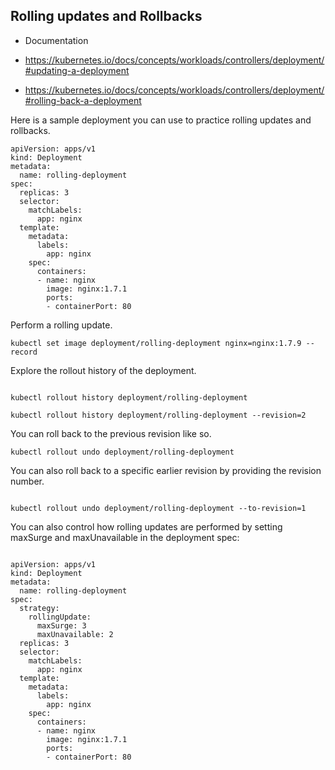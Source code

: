 ## Rolling updates and Rollbacks

* Documentation

* https://kubernetes.io/docs/concepts/workloads/controllers/deployment/#updating-a-deployment
* https://kubernetes.io/docs/concepts/workloads/controllers/deployment/#rolling-back-a-deployment


Here is a sample deployment you can use to practice rolling updates and rollbacks.

```
apiVersion: apps/v1
kind: Deployment
metadata:
  name: rolling-deployment
spec:
  replicas: 3
  selector:
    matchLabels:
      app: nginx
  template:
    metadata:
      labels:
        app: nginx
    spec:
      containers:
      - name: nginx
        image: nginx:1.7.1
        ports:
        - containerPort: 80

```

Perform a rolling update.

```
kubectl set image deployment/rolling-deployment nginx=nginx:1.7.9 --record

```

Explore the rollout history of the deployment.

```

kubectl rollout history deployment/rolling-deployment

kubectl rollout history deployment/rolling-deployment --revision=2

```

You can roll back to the previous revision like so.

```
kubectl rollout undo deployment/rolling-deployment

```

You can also roll back to a specific earlier revision by providing the revision number.

```

kubectl rollout undo deployment/rolling-deployment --to-revision=1

```

You can also control how rolling updates are performed by setting maxSurge and maxUnavailable in the deployment spec:

```

apiVersion: apps/v1
kind: Deployment
metadata:
  name: rolling-deployment
spec:
  strategy:
    rollingUpdate:
      maxSurge: 3
      maxUnavailable: 2
  replicas: 3
  selector:
    matchLabels:
      app: nginx
  template:
    metadata:
      labels:
        app: nginx
    spec:
      containers:
      - name: nginx
        image: nginx:1.7.1
        ports:
        - containerPort: 80

```



